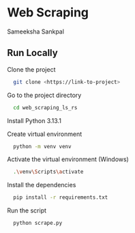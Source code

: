 
# Web Scraping

Sameeksha Sankpal



## Run Locally

Clone the project

```bash
  git clone <https://link-to-project>
```

Go to the project directory

```bash
  cd web_scraping_ls_rs
```

Install Python 3.13.1

Create virtual environment

```bash
  python -m venv venv
```

Activate the virtual environment (Windows)

```bash
  .\venv\Scripts\activate
```

Install the dependencies

```bash
  pip install -r requirements.txt
```

Run the script

```bash
  python scrape.py
```
